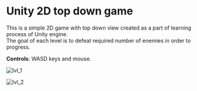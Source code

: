 # Unity 2D top down game
This is a simple 2D game with top down view created as a part of learning process of Unity engine.\
The goal of each level is to defeat required number of enemies in order to progress.

**Controls**: WASD keys and mouse.

![lvl_1](https://github.com/marcijay/Unity_2D_topdown_game/assets/62373202/17a09462-ac94-42a4-8f8b-451a70eaf01b)

![lvl_2](https://github.com/marcijay/Unity_2D_topdown_game/assets/62373202/f09825a1-7fd4-46e7-a856-b0d51a20b757)
